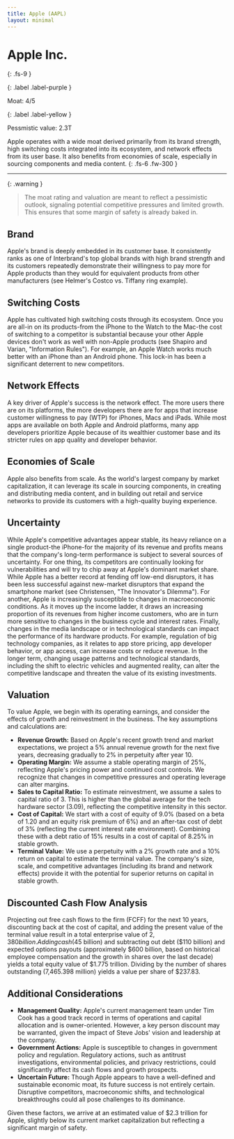 ```yaml
---
title: Apple (AAPL)
layout: minimal
---
```


# Apple Inc.
{: .fs-9 }

{: .label .label-purple }

Moat: 4/5

{: .label .label-yellow }

Pessmistic value: 2.3T

Apple operates with a wide moat derived primarily from its brand strength, high switching costs integrated into its ecosystem, and network effects from its user base.  It also benefits from economies of scale, especially in sourcing components and media content. 
{: .fs-6 .fw-300 }

---

{: .warning } 
>The moat rating and valuation are meant to reflect a pessimistic outlook, signaling potential competitive pressures and limited growth. This ensures that some margin of safety is already baked in.

## Brand

Apple's brand is deeply embedded in its customer base. It consistently ranks as one of Interbrand's top global brands with high brand strength and its customers repeatedly demonstrate their willingness to pay more for Apple products than they would for equivalent products from other manufacturers (see Helmer's Costco vs. Tiffany ring example).

## Switching Costs

Apple has cultivated high switching costs through its ecosystem. Once you are all-in on its products-from the iPhone to the Watch to the Mac-the cost of switching to a competitor is substantial because your other Apple devices don't work as well with non-Apple products (see Shapiro and Varian, "Information Rules"). For example, an Apple Watch works much better with an iPhone than an Android phone. This lock-in has been a significant deterrent to new competitors.

## Network Effects

A key driver of Apple's success is the network effect. The more users there are on its platforms, the more developers there are for apps that increase customer willingness to pay (WTP) for iPhones, Macs and iPads. While most apps are available on both Apple and Android platforms, many app developers prioritize Apple because of its wealthier customer base and its stricter rules on app quality and developer behavior.

## Economies of Scale

Apple also benefits from scale. As the world's largest company by market capitalization, it can leverage its scale in sourcing components, in creating and distributing media content, and in building out retail and service networks to provide its customers with a high-quality buying experience.

## Uncertainty

While Apple's competitive advantages appear stable, its heavy reliance on a single product-the iPhone-for the majority of its revenue and profits means that the company's long-term performance is subject to several sources of uncertainty.
For one thing, its competitors are continually looking for vulnerabilities and will try to chip away at Apple's dominant market share. While Apple has a better record at fending off low-end disruptors, it has been less successful against new-market disruptors that expand the smartphone market (see Christensen, "The Innovator's Dilemma").
For another, Apple is increasingly susceptible to changes in macroeconomic conditions. As it moves up the income ladder, it draws an increasing proportion of its revenues from higher income customers, who are in turn more sensitive to changes in the business cycle and interest rates.
Finally, changes in the media landscape or in technological standards can impact the performance of its hardware products. For example, regulation of big technology companies, as it relates to app store pricing, app developer behavior, or app access, can increase costs or reduce revenue. In the longer term, changing usage patterns and technological standards, including the shift to electric vehicles and augmented reality, can alter the competitive landscape and threaten the value of its existing investments.

## Valuation

To value Apple, we begin with its operating earnings, and consider the effects of growth and reinvestment in the business. The key assumptions and calculations are:

* **Revenue Growth:** Based on Apple's recent growth trend and market expectations, we project a 5% annual revenue growth for the next five years, decreasing gradually to 2% in perpetuity after year 10.
* **Operating Margin:** We assume a stable operating margin of 25%, reflecting Apple's pricing power and continued cost controls. We recognize that changes in competitive pressures and operating leverage can alter margins.
* **Sales to Capital Ratio:** To estimate reinvestment, we assume a sales to capital ratio of 3. This is higher than the global average for the tech hardware sector (3.09), reflecting the competitive intensity in this sector.
* **Cost of Capital:** We start with a cost of equity of 9.0% (based on a beta of 1.20 and an equity risk premium of 6%) and an after-tax cost of debt of 3% (reflecting the current interest rate environment). Combining these with a debt ratio of 15% results in a cost of capital of 8.25% in stable growth.
* **Terminal Value:** We use a perpetuity with a 2% growth rate and a 10% return on capital to estimate the terminal value. The company's size, scale, and competitive advantages (including its brand and network effects) provide it with the potential for superior returns on capital in stable growth.

## Discounted Cash Flow Analysis

Projecting out free cash flows to the firm (FCFF) for the next 10 years, discounting back at the cost of capital, and adding the present value of the terminal value result in a total enterprise value of $2,380 billion. Adding cash ($45 billion) and subtracting out debt ($110 billion) and expected options payouts (approximately $600 billion, based on historical employee compensation and the growth in shares over the last decade) yields a total equity value of $1.775 trillion. Dividing by the number of shares outstanding (7,465.398 million) yields a value per share of $237.83.

## Additional Considerations

* **Management Quality:** Apple's current management team under Tim Cook has a good track record in terms of operations and capital allocation and is owner-oriented. However, a key person discount may be warranted, given the impact of Steve Jobs' vision and leadership at the company.
* **Government Actions:** Apple is susceptible to changes in government policy and regulation. Regulatory actions, such as antitrust investigations, environmental policies, and privacy restrictions, could significantly affect its cash flows and growth prospects.
* **Uncertain Future:** Though Apple appears to have a well-defined and sustainable economic moat, its future success is not entirely certain. Disruptive competitors, macroeconomic shifts, and technological breakthroughs could all pose challenges to its dominance.

Given these factors, we arrive at an estimated value of $2.3 trillion for Apple, slightly below its current market capitalization but reflecting a significant margin of safety. 
